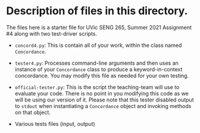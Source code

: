 # Description of files in this directory.

The files here is a starter file for UVic SENG 265, Summer 2021
Assignment #4 along with two test-driver scripts.

* ```concord4.py```: This is contain all of your work, within
the class named `Concordance`.

* ```tester4.py```: Processes command-line arguments and then
uses an instance of your `Concordance` class to produce a
keyword-in-context concordance. You may modify this file as needed for
your own testing.

* ```official-tester.py```: This is the script the teaching-team will
use to evaluate your code. There is no point in you modifying this
code as we will be using our version of it. Please note that this
tester disabled output to `stdout` when instantiating a `Concordance`
object and invoking methods on that object.

* Various tests files (input, output)
